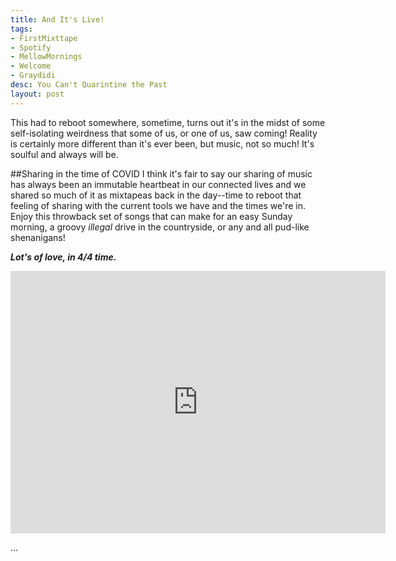 ```yaml
---
title: And It's Live!
tags:
- FirstMixttape
- Spotify
- MellowMornings
- Welcome
- Graydidi
desc: You Can't Quarintine the Past
layout: post
---
```

This had to reboot somewhere, sometime, turns out it's in the midst of some self-isolating weirdness that some of us, or one of us, saw coming! Reality is certainly more different than it's ever been, but music, not so much! It's soulful and always will be.

<!-- more -->
##Sharing in the time of COVID
I think it's fair to say our sharing of music has always been an immutable heartbeat in our connected lives and we shared so much of it as mixtapeas back in the day--time to reboot that feeling of sharing with the current tools we have and the times we're in. Enjoy this throwback set of songs that can make for an easy Sunday morning, a groovy *illegal* drive in the countryside, or any and all pud-like shenanigans! 

***Lot's of love, in 4/4 time.***

<iframe src="https://open.spotify.com/embed/playlist/7AIdDZOivZleF35Be2OYfb" width=600" height="420" frameborder="0" allowtransparency="true" allow="encrypted-media"></iframe>




...
